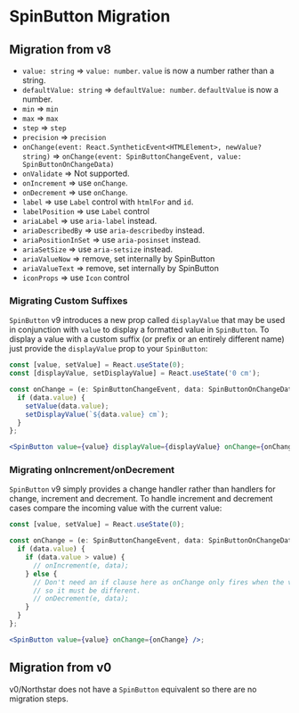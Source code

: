 # SpinButton Migration

## Migration from v8

- `value: string` => `value: number`. `value` is now a number rather than a string.
- `defaultValue: string` => `defaultValue: number`. `defaultValue` is now a number.
- `min` => `min`
- `max` => `max`
- `step` => `step`
- `precision` => `precision`
- `onChange(event: React.SyntheticEvent<HTMLElement>, newValue? string)` => `onChange(event: SpinButtonChangeEvent, value: SpinButtonOnChangeData)`
- `onValidate` => Not supported.
- `onIncrement` => use `onChange`.
- `onDecrement` => use `onChange`.
- `label` => use `Label` control with `htmlFor` and `id`.
- `labelPosition` => use `Label` control
- `ariaLabel` => use `aria-label` instead.
- `ariaDescribedBy` => use `aria-describedby` instead.
- `ariaPositionInSet` => use `aria-posinset` instead.
- `ariaSetSize` => use `aria-setsize` instead.
- `ariaValueNow` => remove, set internally by SpinButton
- `ariaValueText` => remove, set internally by SpinButton
- `iconProps` => use `Icon` control

### Migrating Custom Suffixes

`SpinButton` v9 introduces a new prop called `displayValue` that may be used in conjunction with `value` to display a formatted value in `SpinButton`. To display a value with a custom suffix (or prefix or an entirely different name) just provide the `displayValue` prop to your `SpinButton`:

```jsx
const [value, setValue] = React.useState(0);
const [displayValue, setDisplayValue] = React.useState('0 cm');

const onChange = (e: SpinButtonChangeEvent, data: SpinButtonOnChangeData): void => {
  if (data.value) {
    setValue(data.value);
    setDisplayValue(`${data.value} cm`);
  }
};

<SpinButton value={value} displayValue={displayValue} onChange={onChange} />;
```

### Migrating onIncrement/onDecrement

`SpinButton` v9 simply provides a change handler rather than handlers for change, increment and decrement. To handle increment and decrement cases compare the incoming value with the current value:

```jsx
const [value, setValue] = React.useState(0);

const onChange = (e: SpinButtonChangeEvent, data: SpinButtonOnChangeData): void => {
  if (data.value) {
    if (data.value > value) {
      // onIncrement(e, data);
    } else {
      // Don't need an if clause here as onChange only fires when the value changes
      // so it must be different.
      // onDecrement(e, data);
    }
  }
};

<SpinButton value={value} onChange={onChange} />;
```

## Migration from v0

v0/Northstar does not have a `SpinButton` equivalent so there are no migration steps.
